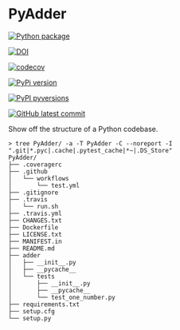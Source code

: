 # PyAdder

[![Python package](https://github.com/profjsb/PyAdder/actions/workflows/test.yml/badge.svg?branch=master)](https://github.com/profjsb/PyAdder/actions/workflows/test.yml)

[![DOI](https://zenodo.org/badge/DOI/10.5281/zenodo.5975993.svg)](https://doi.org/10.5281/zenodo.5975993)


[![codecov](https://codecov.io/gh/profjsb/PyAdder/branch/master/graph/badge.svg)](https://codecov.io/gh/profjsb/PyAdder)

[![PyPi version](https://badgen.net/pypi/v/PyAdder/)](https://pypi.com/project/PyAdder)

[![PyPI pyversions](https://img.shields.io/pypi/pyversions/ansicolortags.svg)](https://pypi.python.org/pypi/ansicolortags/)

[![GitHub latest commit](https://badgen.net/github/last-commit/profjsb/PyAdder)](https://GitHub.com/profjsb/PyAdder/commit/)


Show off the structure of a Python codebase.

```
> tree PyAdder/ -a -T PyAdder -C --noreport -I ".git|*.pyc|.cache|.pytest_cache|*~|.DS_Store"
PyAdder/
├── .coveragerc
├── .github
│   └── workflows
│       └── test.yml
├── .gitignore
├── .travis
│   └── run.sh
├── .travis.yml
├── CHANGES.txt
├── Dockerfile
├── LICENSE.txt
├── MANIFEST.in
├── README.md
├── adder
│   ├── __init__.py
│   ├── __pycache__
│   └── tests
│       ├── __init__.py
│       ├── __pycache__
│       └── test_one_number.py
├── requirements.txt
├── setup.cfg
└── setup.py
```
